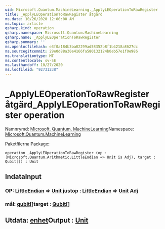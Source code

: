 ```yaml
---
uid: Microsoft.Quantum.MachineLearning._ApplyLEOperationToRawRegister
title: _ApplyLEOperationToRawRegister åtgärd
ms.date: 10/26/2020 12:00:00 AM
ms.topic: article
qsharp.kind: operation
qsharp.namespace: Microsoft.Quantum.MachineLearning
qsharp.name: _ApplyLEOperationToRawRegister
qsharp.summary: ''
ms.openlocfilehash: e3f0a184b3ba02299ad58352b8f1b4218a8627dc
ms.sourcegitcommit: 29e0d88a30e4166fa580132124b0eb57e1f0e986
ms.translationtype: MT
ms.contentlocale: sv-SE
ms.lasthandoff: 10/27/2020
ms.locfileid: "92731238"
---
```

# <a name="_applyleoperationtorawregister-operation"></a><span data-ttu-id="9a73d-102">_ApplyLEOperationToRawRegister åtgärd</span><span class="sxs-lookup"><span data-stu-id="9a73d-102">_ApplyLEOperationToRawRegister operation</span></span>

<span data-ttu-id="9a73d-103">Namnrymd: [Microsoft. Quantum. MachineLearning](xref:Microsoft.Quantum.MachineLearning)</span><span class="sxs-lookup"><span data-stu-id="9a73d-103">Namespace: [Microsoft.Quantum.MachineLearning](xref:Microsoft.Quantum.MachineLearning)</span></span>

<span data-ttu-id="9a73d-104">Paketfilerna [](https://nuget.org/packages/)</span><span class="sxs-lookup"><span data-stu-id="9a73d-104">Package: [](https://nuget.org/packages/)</span></span>




```qsharp
operation _ApplyLEOperationToRawRegister (op : (Microsoft.Quantum.Arithmetic.LittleEndian => Unit is Adj), target : Qubit[]) : Unit
```


## <a name="input"></a><span data-ttu-id="9a73d-105">Indata</span><span class="sxs-lookup"><span data-stu-id="9a73d-105">Input</span></span>

### <a name="op--littleendian--unit-adj"></a><span data-ttu-id="9a73d-106">OP: [LittleEndian](xref:Microsoft.Quantum.Arithmetic.LittleEndian) => [Unit](xref:microsoft.quantum.lang-ref.unit) just</span><span class="sxs-lookup"><span data-stu-id="9a73d-106">op : [LittleEndian](xref:Microsoft.Quantum.Arithmetic.LittleEndian) => [Unit](xref:microsoft.quantum.lang-ref.unit) Adj</span></span>




### <a name="target--qubit"></a><span data-ttu-id="9a73d-107">mål: [qubit](xref:microsoft.quantum.lang-ref.qubit)[]</span><span class="sxs-lookup"><span data-stu-id="9a73d-107">target : [Qubit](xref:microsoft.quantum.lang-ref.qubit)[]</span></span>





## <a name="output--unit"></a><span data-ttu-id="9a73d-108">Utdata: [enhet](xref:microsoft.quantum.lang-ref.unit)</span><span class="sxs-lookup"><span data-stu-id="9a73d-108">Output : [Unit](xref:microsoft.quantum.lang-ref.unit)</span></span>

